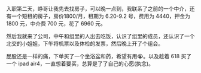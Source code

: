 入职第二天，峥哥让我先去找房子，可以晚一点到，我联系了之前的一个中介，还有一个短租的房子，房价1800/月，租期为 6.20-9.2 号，费用为 4440，押金为 1800 元，中介费 700 元，花了 6960 元。

然后我就来了公司，中午和组里的人出去吃饭，认识了组里的成员，还认识了一个北交的小姐姐，下午将机票以及体检的发票，然后晚上开了个组会。

屁股还是一样的痛，下单买了一个坐浴盆和药，希望有用😭。以及趁着 618 买了一个 ipad air4，一直想着要买，总算是了了自己的心愿(执念)。